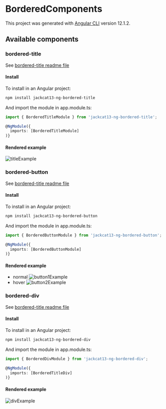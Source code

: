 # BorderedComponents

This project was generated with [Angular CLI](https://github.com/angular/angular-cli) version 12.1.2.

## Available components

### bordered-title

See [bordered-title readme file](./projects/bordered-title/README.md)

#### Install

To install in an Angular project:

```sh
npm install jackcat13-ng-bordered-title
```

And import the module in app.module.ts:

```typescript
import { BorderedTitleModule } from 'jackcat13-ng-bordered-title';

@NgModule({
  imports: [BorderedTitleModule]
)}
```

#### Rendered example

![titleExample](https://user-images.githubusercontent.com/9136720/131695157-624ca734-4dca-4f5b-8c1a-195000049846.png)

### bordered-button

See [bordered-title readme file](./projects/bordered-button/README.md)

#### Install

To install in an Angular project:

```sh
npm install jackcat13-ng-bordered-button
```

And import the module in app.module.ts:

```typescript
import { BorderedButtonModule } from 'jackcat13-ng-bordered-button';

@NgModule({
  imports: [BorderedButtonModule]
)}
```

#### Rendered example

- normal
![button1Example](https://user-images.githubusercontent.com/9136720/131695182-96857a94-49d5-41d3-82e6-81ac14f378fc.png)
- hover
![button2Example](https://user-images.githubusercontent.com/9136720/131695261-d97e4eff-d300-493a-859c-2fc331b351b9.png)

### bordered-div

See [bordered-title readme file](./projects/bordered-div/README.md)

#### Install

To install in an Angular project:

```sh
npm install jackcat13-ng-bordered-div
```

And import the module in app.module.ts:

```typescript
import { BorderedDivModule } from 'jackcat13-ng-bordered-div';

@NgModule({
  imports: [BorderedTitleDiv]
)}
```

#### Rendered example

![divExample](https://user-images.githubusercontent.com/9136720/131695825-391461d8-8a5a-4d0e-a092-696cd8c50618.png)